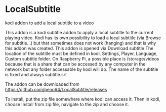 # LocalSubtitle
kodi addon to add a local subtitle to a video

This addon is a kodi subtitle addon to apply a local subtitle to the current playing video.
Kodi has its own possibility to load a local subtitle (via Browse for subtitle...) but that sometimes does not work (hanging) and that is why this addon was created.
This addon is opened via Download subtitle
The location of the subtitle must be defined in kodi, Settings, Player, Language, Custom subtitle folder. On Raspberry Pi, a possible place is /storage/videos because that is a share that can be accessed by any computer in the network but any folder accessable by kodi will do.
The name of the subtitle is fixed and always subtitle.srt

The addon can be downloaded from https://github.com/peno64/LocalSubtitle/releases

To install, put the zip file somewhere where kodi can access it. Then in kodi, choose Install from zip file, navigate to the zip and choose it.
